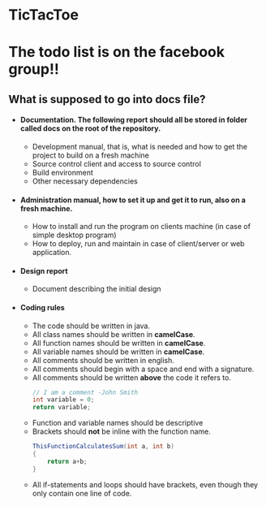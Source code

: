 # TicTacToe

# The todo list is on the facebook group!!

## What is supposed to go into docs file?

* #### Documentation. The following report should all be stored in folder called docs on the root of the repository.

    * Development manual, that is, what is needed and how to get
the project to build on a fresh machine
    * Source control client and access to source control
    * Build environment
    * Other necessary dependencies
* #### Administration manual, how to set it up and get it to run, also on a fresh machine.
    * How to install and run the program on clients machine (in case of simple desktop program)
    * How to deploy, run and maintain in case of client/server or web application.
* ####  Design report
    * Document describing the initial design
* #### Coding rules
    * The code should be written in java. 
    * All class names should be written in __camelCase__.
    * All function names should be written in __camelCase__.
    * All variable names should be written in __camelCase__.
    * All comments should be written in english.
    * All comments should begin with a space and end with a signature.
    * All comments should be written __above__ the code it refers to.
        ```java
        // I am a comment -John Smith
        int variable = 0;
        return variable;
    * Function and variable names should be descriptive
    * Brackets should __not__ be inline with the function name.
        ```java
        ThisFunctionCalculatesSum(int a, int b)
        { 
            return a+b; 
        }
    * All if-statements and loops should have brackets, even though they only contain one line of code.
        
